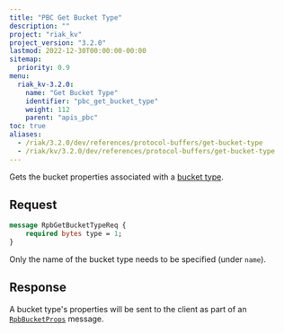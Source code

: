 ```yaml
---
title: "PBC Get Bucket Type"
description: ""
project: "riak_kv"
project_version: "3.2.0"
lastmod: 2022-12-30T00:00:00-00:00
sitemap:
  priority: 0.9
menu:
  riak_kv-3.2.0:
    name: "Get Bucket Type"
    identifier: "pbc_get_bucket_type"
    weight: 112
    parent: "apis_pbc"
toc: true
aliases:
  - /riak/3.2.0/dev/references/protocol-buffers/get-bucket-type
  - /riak/kv/3.2.0/dev/references/protocol-buffers/get-bucket-type
---
```


Gets the bucket properties associated with a [bucket type]({{<baseurl>}}riak/kv/3.2.0/using/cluster-operations/bucket-types).

## Request

```protobuf
message RpbGetBucketTypeReq {
    required bytes type = 1;
}
```

Only the name of the bucket type needs to be specified (under `name`).

## Response

A bucket type's properties will be sent to the client as part of an
[`RpbBucketProps`]({{<baseurl>}}riak/kv/3.2.0/developing/api/protocol-buffers/get-bucket-props) message.

